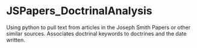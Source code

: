 # JSPapers_DoctrinalAnalysis
Using python to pull text from articles in the Joseph Smith Papers or other similar sources. Associates doctrinal keywords to doctrines and the date written.
